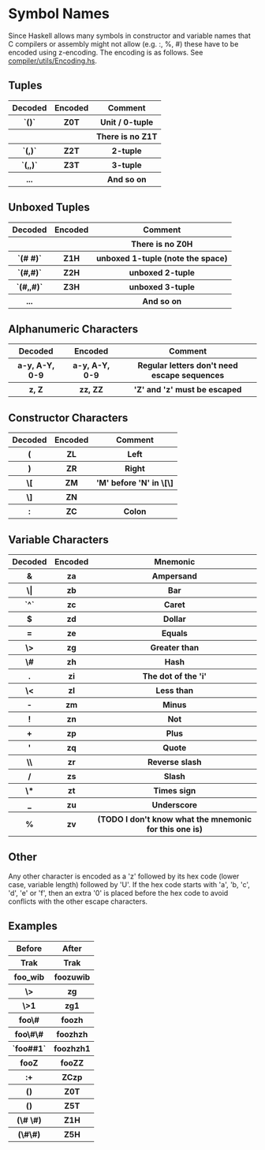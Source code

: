 # Symbol Names


Since Haskell allows many symbols in constructor and variable names that C compilers or assembly might not allow (e.g. :, %, \#) these have to be encoded using z-encoding.  The encoding is as follows.  See [compiler/utils/Encoding.hs](/trac/ghc/browser/ghc/compiler/utils/Encoding.hs).

## Tuples

<table><tr><th> Decoded </th>
<th> Encoded </th>
<th> Comment 
</th></tr>
<tr><th>`()`</th>
<th> Z0T     </th>
<th> Unit / 0-tuple 
</th></tr>
<tr><th></th>
<th></th>
<th> There is no Z1T 
</th></tr>
<tr><th>`(,)`</th>
<th> Z2T </th>
<th> 2-tuple 
</th></tr>
<tr><th>`(,,)`</th>
<th> Z3T </th>
<th> 3-tuple 
</th></tr>
<tr><th> ... </th>
<th></th>
<th> And so on 
</th></tr></table>

## Unboxed Tuples

<table><tr><th> Decoded </th>
<th> Encoded </th>
<th> Comment 
</th></tr>
<tr><th></th>
<th></th>
<th> There is no Z0H 
</th></tr>
<tr><th>`(# #)`</th>
<th> Z1H  </th>
<th> unboxed 1-tuple (note the space) 
</th></tr>
<tr><th>`(#,#)`</th>
<th> Z2H  </th>
<th> unboxed 2-tuple 
</th></tr>
<tr><th>`(#,,#)`</th>
<th> Z3H  </th>
<th> unboxed 3-tuple 
</th></tr>
<tr><th> ... </th>
<th></th>
<th> And so on 
</th></tr></table>

## Alphanumeric Characters

<table><tr><th> Decoded </th>
<th> Encoded </th>
<th> Comment 
</th></tr>
<tr><th> a-y, A-Y, 0-9 </th>
<th> a-y, A-Y, 0-9 </th>
<th> Regular letters don't need escape sequences 
</th></tr>
<tr><th> z, Z </th>
<th> zz, ZZ </th>
<th> 'Z' and 'z' must be escaped 
</th></tr></table>

## Constructor Characters

<table><tr><th> Decoded </th>
<th> Encoded </th>
<th> Comment 
</th></tr>
<tr><th> ( </th>
<th> ZL </th>
<th> Left 
</th></tr>
<tr><th> ) </th>
<th> ZR </th>
<th> Right 
</th></tr>
<tr><th> \[ </th>
<th> ZM </th>
<th> 'M' before 'N' in \[\] 
</th></tr>
<tr><th> \] </th>
<th> ZN </th>
<th></th></tr>
<tr><th> : </th>
<th> ZC </th>
<th> Colon 
</th></tr></table>

## Variable Characters

<table><tr><th> Decoded </th>
<th> Encoded </th>
<th> Mnemonic 
</th></tr>
<tr><th> & </th>
<th> za </th>
<th> Ampersand 
</th></tr>
<tr><th> \| </th>
<th> zb </th>
<th> Bar 
</th></tr>
<tr><th>`^`</th>
<th> zc </th>
<th> Caret 
</th></tr>
<tr><th> $ </th>
<th> zd </th>
<th> Dollar 
</th></tr>
<tr><th> = </th>
<th> ze </th>
<th> Equals 
</th></tr>
<tr><th> \> </th>
<th> zg </th>
<th> Greater than 
</th></tr>
<tr><th> \# </th>
<th> zh </th>
<th> Hash 
</th></tr>
<tr><th> . </th>
<th> zi </th>
<th> The dot of the 'i' 
</th></tr>
<tr><th> \< </th>
<th> zl </th>
<th> Less than 
</th></tr>
<tr><th> - </th>
<th> zm </th>
<th> Minus 
</th></tr>
<tr><th> ! </th>
<th> zn </th>
<th> Not 
</th></tr>
<tr><th> + </th>
<th> zp </th>
<th> Plus 
</th></tr>
<tr><th> ' </th>
<th> zq </th>
<th> Quote 
</th></tr>
<tr><th> \\ </th>
<th> zr </th>
<th> Reverse slash 
</th></tr>
<tr><th> / </th>
<th> zs </th>
<th> Slash 
</th></tr>
<tr><th> \* </th>
<th> zt </th>
<th> Times sign 
</th></tr>
<tr><th> _ </th>
<th> zu </th>
<th> Underscore 
</th></tr>
<tr><th> % </th>
<th> zv </th>
<th> (TODO I don't know what the mnemonic for this one is) 
</th></tr></table>

## Other


Any other character is encoded as a 'z' followed by its hex code (lower case, variable length) followed by 'U'.  If the hex code starts with 'a', 'b, 'c', 'd', 'e' or 'f', then an extra '0' is placed before the hex code to avoid conflicts with the other escape characters.

## Examples

<table><tr><th> Before  </th>
<th> After 
</th></tr>
<tr><th> Trak    </th>
<th> Trak 
</th></tr>
<tr><th> foo_wib </th>
<th> foozuwib 
</th></tr>
<tr><th> \>       </th>
<th> zg 
</th></tr>
<tr><th> \>1      </th>
<th> zg1 
</th></tr>
<tr><th> foo\#    </th>
<th> foozh 
</th></tr>
<tr><th> foo\#\#   </th>
<th> foozhzh 
</th></tr>
<tr><th>`foo##1`</th>
<th> foozhzh1 
</th></tr>
<tr><th> fooZ    </th>
<th> fooZZ 
</th></tr>
<tr><th> :+      </th>
<th> ZCzp 
</th></tr>
<tr><th> ()      </th>
<th> Z0T 
</th></tr>
<tr><th> (<sub></sub>)  </th>
<th> Z5T 
</th></tr>
<tr><th> (\# \#)   </th>
<th> Z1H 
</th></tr>
<tr><th> (\#<sub></sub>\#)</th>
<th> Z5H 
</th></tr></table>